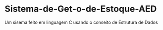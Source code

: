 # Sistema-de-Get-o-de-Estoque-AED
Um sisema feito em linguagem C usando o conseito de Estrutura de Dados
